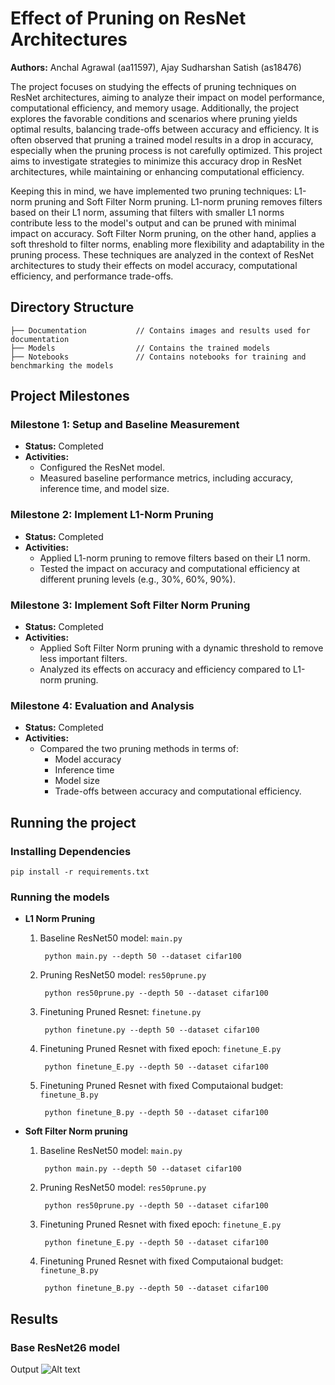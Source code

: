 # Effect of Pruning on ResNet Architectures

**Authors:** Anchal Agrawal (aa11597), Ajay Sudharshan Satish (as18476)

The project focuses on studying the effects of pruning techniques on ResNet architectures, aiming to analyze their impact on model performance, computational efficiency, and memory usage. Additionally, the project explores the favorable conditions and scenarios where pruning yields optimal results, balancing trade-offs between accuracy and efficiency. It is often observed that pruning a trained model results in a drop in accuracy, especially when the pruning process is not carefully optimized. This project aims to investigate strategies to minimize this accuracy drop in ResNet architectures, while maintaining or enhancing computational efficiency.

Keeping this in mind, we have implemented two pruning techniques: L1-norm pruning and Soft Filter Norm pruning. L1-norm pruning removes filters based on their L1 norm, assuming that filters with smaller L1 norms contribute less to the model's output and can be pruned with minimal impact on accuracy. Soft Filter Norm pruning, on the other hand, applies a soft threshold to filter norms, enabling more flexibility and adaptability in the pruning process. These techniques are analyzed in the context of ResNet architectures to study their effects on model accuracy, computational efficiency, and performance trade-offs.


## Directory Structure

```
├── Documentation           // Contains images and results used for documentation  
├── Models                  // Contains the trained models  
├── Notebooks               // Contains notebooks for training and benchmarking the models  
```
## Project Milestones

### Milestone 1: Setup and Baseline Measurement
- **Status:** Completed  
- **Activities:**
  - Configured the ResNet model.
  - Measured baseline performance metrics, including accuracy, inference time, and model size.

### Milestone 2: Implement L1-Norm Pruning
- **Status:** Completed  
- **Activities:**
  - Applied L1-norm pruning to remove filters based on their L1 norm.
  - Tested the impact on accuracy and computational efficiency at different pruning levels (e.g., 30%, 60%, 90%).

### Milestone 3: Implement Soft Filter Norm Pruning
- **Status:** Completed  
- **Activities:**
  - Applied Soft Filter Norm pruning with a dynamic threshold to remove less important filters.
  - Analyzed its effects on accuracy and efficiency compared to L1-norm pruning.

### Milestone 4: Evaluation and Analysis
- **Status:** Completed  
- **Activities:**
  - Compared the two pruning methods in terms of:
    - Model accuracy
    - Inference time
    - Model size
    - Trade-offs between accuracy and computational efficiency.

## Running the project

### Installing Dependencies
```
pip install -r requirements.txt
```

### Running the models
- **L1 Norm Pruning**
  1) Baseline ResNet50 model:  `main.py`
     ```
      python main.py --depth 50 --dataset cifar100
      ```
  2) Pruning ResNet50 model: `res50prune.py`
     ```
      python res50prune.py --depth 50 --dataset cifar100
      ```
  3) Finetuning Pruned Resnet: `finetune.py`
     ```
      python finetune.py --depth 50 --dataset cifar100
      ```
  4) Finetuning Pruned Resnet with fixed epoch: `finetune_E.py`
     ```
      python finetune_E.py --depth 50 --dataset cifar100
      ```
  5) Finetuning Pruned Resnet with fixed Computaional budget: `finetune_B.py`
     ```
      python finetune_B.py --depth 50 --dataset cifar100
      ```

- **Soft Filter Norm pruning**
  1) Baseline ResNet50 model:  `main.py`
     ```
      python main.py --depth 50 --dataset cifar100
      ```
  2) Pruning ResNet50 model: `res50prune.py`
     ```
      python res50prune.py --depth 50 --dataset cifar100
      ```
  3) Finetuning Pruned Resnet with fixed epoch: `finetune_E.py`
     ```
      python finetune_E.py --depth 50 --dataset cifar100
      ```
  4) Finetuning Pruned Resnet with fixed Computaional budget: `finetune_B.py`
     ```
      python finetune_B.py --depth 50 --dataset cifar100
      ```

## Results

### Base ResNet26 model
Output 
![Alt text](https://github.com/Ajsat3801/HPML-Project/blob/main/Documentation/ResNet26_base_output.png "Architecture")
